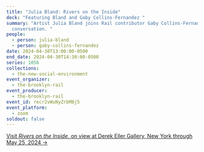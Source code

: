 ```yaml
---
title: "Julia Bland: Rivers on the Inside"
deck: "Featuring Bland and Gaby Collins-Fernandez "
summary: "Artist Julia Bland joins Rail contributor Gaby Collins-Fernandez for a
  conversation. "
people:
  - person: julia-bland
  - person: gaby-collins-fernandez
date: 2024-04-30T13:00:00-0500
end_date: 2024-04-30T14:30:00-0500
series: 1056
collections:
  - the-new-social-environment
event_organizer:
  - the-brooklyn-rail
event_producer:
  - the-brooklyn-rail
event_id: recr2vWuNyZrbM8j5
event_platform:
  - zoom
soldout: false
---
```

[V﻿isit *Rivers on the Inside*, on view at Derek Eller Gallery, New York through May 25, 2024 →](https://www.derekeller.com/exhibitions/julia-bland2)